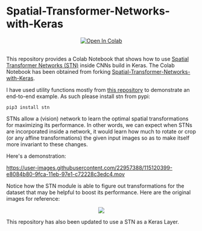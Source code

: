 # Spatial-Transformer-Networks-with-Keras

<div align="center">
<a href="https://colab.research.google.com/github/sayakpaul/Spatial-Transformer-Networks-with-Keras/blob/main/STN.ipynb">
  <img src="https://colab.research.google.com/assets/colab-badge.svg" alt="Open In Colab"/>
</a>
</div>
<br>

This repository provides a Colab Notebook that shows how to use [Spatial Transformer Networks (STN)](https://arxiv.org/abs/1506.02025) inside CNNs build in Keras.
The Colab Notebook has been obtained from forking [Spatial-Transformer-Networks-with-Keras](https://github.com/sayakpaul/Spatial-Transformer-Networks-with-Keras).

I have used utility functions mostly from [this repository](https://github.com/kevinzakka/spatial-transformer-network) to demonstrate an end-to-end example.
As such please install stn from pypi:
```
pip3 install stn
```

STNs allow a (vision) network to learn the optimal spatial transformations for maximizing its performance. In other words, we can expect when STNs are incorporated inside a network, it would learn how much to rotate or crop (or any affine transformations) the given input images so as to make itself more invariant to these changes.

Here's a demonstration:

https://user-images.githubusercontent.com/22957388/115120399-e8084b80-9fca-11eb-97e1-c72228c3edc4.mov

Notice how the STN module is able to figure out transformations for the dataset that may be helpful to boost its performance. Here are the original images for reference:

<div align="center">
<img src="https://i.ibb.co/1bQys44/image.png"></img>
</div>

This repository has also been updated to use a STN as a Keras Layer.